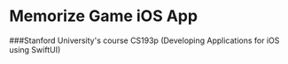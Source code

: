 #  Memorize Game iOS App
###Stanford University's course CS193p 
(Developing Applications for iOS using SwiftUI)

